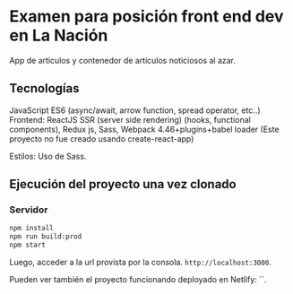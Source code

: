 # Examen para posición front end dev en La Nación

App de artículos y contenedor de artículos noticiosos al azar. 

## Tecnologías 

JavaScript ES6 (async/await, arrow function, spread operator, etc..)
Frontend: ReactJS SSR (server side rendering) (hooks, functional components), Redux js, Sass, Webpack 4.46+plugins+babel loader (Este proyecto no fue creado usando create-react-app)

Estilos:
Uso de Sass.

## Ejecución del proyecto una vez clonado

### Servidor

```bash
npm install
npm run build:prod
npm start
```

Luego, acceder a la url provista por la consola. `http://localhost:3000`.

Pueden ver también el proyecto funcionando deployado en Netlify:
``.
